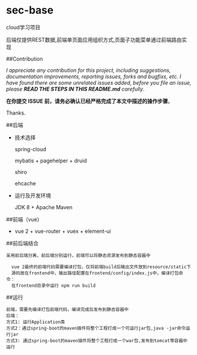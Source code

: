 sec-base
==========================

cloud学习项目

后端仅提供REST数据,前端单页面应用组织方式,页面子功能菜单通过前端路由实现

##Contribution

_I appreciate any contribution for this project, including suggestions, documentation improvements, reporting issues, forks and bugfixs,  etc. I have found there are some unrelated issues added, before you file an issue, please **READ THE STEPS IN THIS README.md**  carefully_.

**在你提交 ISSUE 前，请务必确认已经严格完成了本文中描述的操作步骤**。

Thanks.

##后端

  * 技术选择
  
    spring-cloud

    mybatis + pagehelper + druid

    shiro

    ehcache
    
  * 运行及开发环境
  
    JDK 8 +  Apache Maven


##前端（vue）

   * vue 2 + vue-router + vuex + element-ui
 
        
##前后端结合

    采用前后端分离，前后端分别运行，前端可以将静态资源发布到静态容器中
    
      vue 2最终的前端代码需要编译打包，仅将前端build后输出文件放到resource/static下
      源码放在frontend中，输出路径配置在frontend/config/index.js中，编译打包命令：
      在frontend目录中运行 npm run build 
    
    
##运行

    
    前端，需要先编译打包前端代码，编译完成后发布到静态容器中
    后端：
    方式1: 运行Application类
    方式2：通过spring-boot的maven插件将整个工程打成一个可运行jar包,java -jar命令运行jar
    方式3: 通过spring-boot的maven插件将整个工程打成一个war包,发布到tomcat等容器中运行